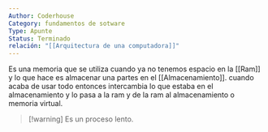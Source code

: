```yaml
---
Author: Coderhouse
Category: fundamentos de sotware
Type: Apunte
Status: Terminado
relación: "[[Arquitectura de una computadora]]"
---
```

Es una memoria que se utiliza cuando ya no tenemos espacio en la [[Ram]] y lo que hace es almacenar una partes en el [[Almacenamiento]]. cuando acaba de usar todo entonces intercambia lo que estaba en el almacenamiento y lo pasa a la ram y de la ram al almacenamiento o memoria virtual.

>[!warning] Es un proceso lento.

